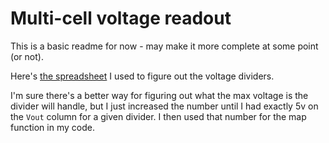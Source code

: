 # Multi-cell voltage readout

This is a basic readme for now - may make it more complete at some point (or not).

Here's [the spreadsheet](https://docs.google.com/spreadsheets/d/1-ukImf4vn2myiOkAQJQwKdqlvT10J66j5Gh3QOcvFNc/edit?usp=sharing) I used to figure out the voltage dividers.

I'm sure there's a better way for figuring out what the max voltage is the divider will handle, but I just increased the number until I had exactly 5v on the `Vout` column for a given divider. I then used that number for the map function in my code.